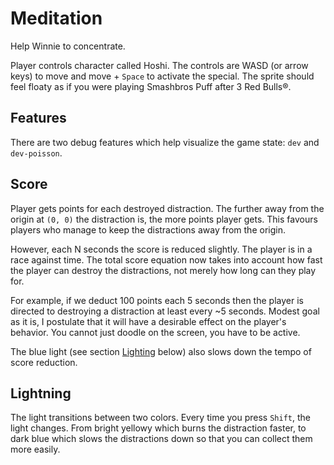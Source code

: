 # Meditation

Help Winnie to concentrate.

Player controls character called Hoshi.
The controls are WASD (or arrow keys) to move and move + `Space` to activate the special.
The sprite should feel floaty as if you were playing Smashbros Puff after 3 Red Bulls®.

## Features

There are two debug features which help visualize the game state:
`dev` and `dev-poisson`.

## Score

Player gets points for each destroyed distraction.
The further away from the origin at `(0, 0)` the distraction is, the more points player gets.
This favours players who manage to keep the distractions away from the origin.

However, each N seconds the score is reduced slightly.
The player is in a race against time.
The total score equation now takes into account how fast the player can destroy
the distractions, not merely how long can they play for.

For example, if we deduct 100 points each 5 seconds then the player is directed
to destroying a distraction at least every ~5 seconds.
Modest goal as it is, I postulate that it will have a desirable effect on the
player's behavior.
You cannot just doodle on the screen, you have to be active.

The blue light (see section [Lighting](#lighting) below) also slows down the tempo of score reduction.

## Lightning

The light transitions between two colors.
Every time you press `Shift`, the light changes.
From bright yellowy which burns the distraction faster, to dark blue which slows the distractions down so that you can collect them more easily.
